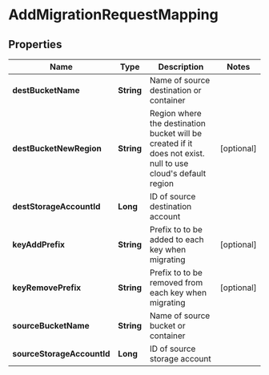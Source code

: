 
# AddMigrationRequestMapping

## Properties
Name | Type | Description | Notes
------------ | ------------- | ------------- | -------------
**destBucketName** | **String** | Name of source destination or container | 
**destBucketNewRegion** | **String** | Region where the destination bucket will be created if it does not exist. null to use cloud&#39;s default region |  [optional]
**destStorageAccountId** | **Long** | ID of source destination account | 
**keyAddPrefix** | **String** | Prefix to to be added to each key when migrating |  [optional]
**keyRemovePrefix** | **String** | Prefix to to be removed from each key when migrating |  [optional]
**sourceBucketName** | **String** | Name of source bucket or container | 
**sourceStorageAccountId** | **Long** | ID of source storage account | 



